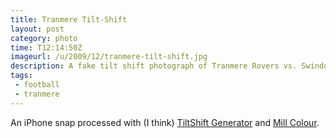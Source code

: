 ```yaml
---
title: Tranmere Tilt-Shift
layout: post
category: photo
time: T12:14:50Z
imageurl: /u/2009/12/tranmere-tilt-shift.jpg
description: A fake tilt shift photograph of Tranmere Rovers vs. Swindon Town
tags:
 - football
 - tranmere
---
```

An iPhone snap processed with (I think) [TiltShift Generator](http://artandmobile.com/tiltshift/) and [Mill Colour](http://www.themill.com/colourapp/).